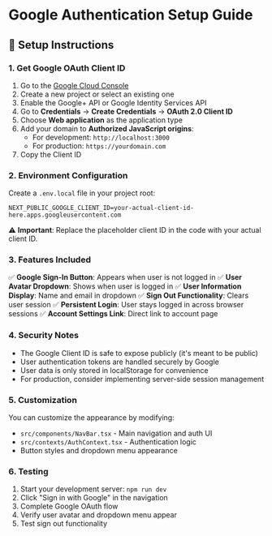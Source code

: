# Google Authentication Setup Guide

## 🔧 Setup Instructions

### 1. Get Google OAuth Client ID

1. Go to the [Google Cloud Console](https://console.cloud.google.com/)
2. Create a new project or select an existing one
3. Enable the Google+ API or Google Identity Services API
4. Go to **Credentials** → **Create Credentials** → **OAuth 2.0 Client ID**
5. Choose **Web application** as the application type
6. Add your domain to **Authorized JavaScript origins**:
   - For development: `http://localhost:3000`
   - For production: `https://yourdomain.com`
7. Copy the Client ID

### 2. Environment Configuration

Create a `.env.local` file in your project root:

```env
NEXT_PUBLIC_GOOGLE_CLIENT_ID=your-actual-client-id-here.apps.googleusercontent.com
```

⚠️ **Important**: Replace the placeholder client ID in the code with your actual client ID.

### 3. Features Included

✅ **Google Sign-In Button**: Appears when user is not logged in
✅ **User Avatar Dropdown**: Shows when user is logged in
✅ **User Information Display**: Name and email in dropdown
✅ **Sign Out Functionality**: Clears user session
✅ **Persistent Login**: User stays logged in across browser sessions
✅ **Account Settings Link**: Direct link to account page

### 4. Security Notes

- The Google Client ID is safe to expose publicly (it's meant to be public)
- User authentication tokens are handled securely by Google
- User data is only stored in localStorage for convenience
- For production, consider implementing server-side session management

### 5. Customization

You can customize the appearance by modifying:
- `src/components/NavBar.tsx` - Main navigation and auth UI
- `src/contexts/AuthContext.tsx` - Authentication logic
- Button styles and dropdown menu appearance

### 6. Testing

1. Start your development server: `npm run dev`
2. Click "Sign in with Google" in the navigation
3. Complete Google OAuth flow
4. Verify user avatar and dropdown menu appear
5. Test sign out functionality
